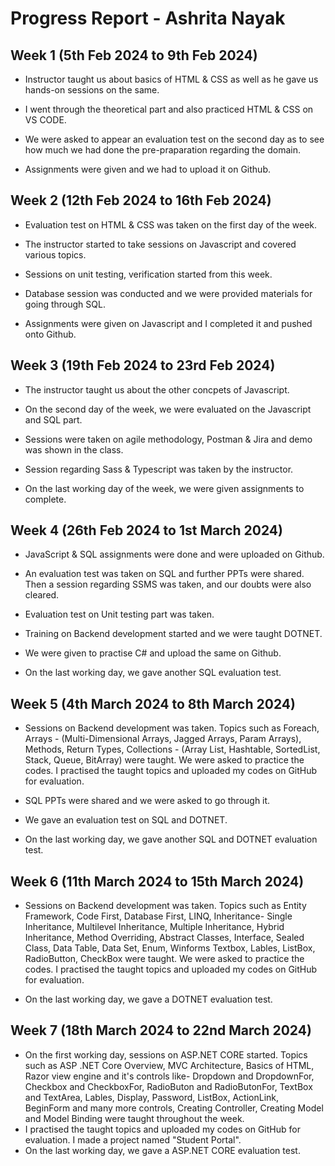 # Progress Report - Ashrita Nayak

## Week 1 (5th Feb 2024 to 9th  Feb 2024)
* Instructor taught us about basics of HTML & CSS as well as he gave us hands-on sessions on the same.

* I went through the theoretical part and also practiced HTML & CSS on VS CODE.

* We were asked to appear an evaluation test on the second day as to see how much we had done the pre-praparation regarding the domain.

* Assignments were given and we had to upload it on Github. 

## Week 2 (12th Feb 2024 to 16th Feb 2024)
* Evaluation test on HTML & CSS was taken on the first day of the week. 

* The instructor started to take sessions on Javascript and covered various topics.

* Sessions on unit testing, verification started from this week.

* Database session was conducted and we were provided materials for going through SQL.

* Assignments were given on Javascript and I completed it and pushed onto Github.

## Week 3 (19th Feb 2024 to 23rd Feb 2024)
* The instructor taught us about the other concpets of Javascript.

* On the second day of the week, we were evaluated on the Javascript and  SQL part.

* Sessions were taken on agile methodology, Postman &  Jira and demo was shown in the class.

* Session regarding Sass & Typescript was taken by the instructor.

* On the last working day of the week, we were given assignments to complete.

## Week 4 (26th Feb 2024 to 1st March 2024)
* JavaScript & SQL assignments were done and were uploaded on Github.

* An evaluation test was taken on SQL and further PPTs were shared. Then a session regarding SSMS was taken, and our doubts were also cleared.

* Evaluation test on Unit testing part was taken.

* Training on Backend development started and we were taught DOTNET.

* We were given to practise C# and upload the same on Github.

* On the last working day, we gave another SQL evaluation test.

## Week 5 (4th March 2024 to 8th March 2024)
* Sessions on Backend development was taken. Topics such as Foreach, Arrays - (Multi-Dimensional Arrays, Jagged Arrays, Param Arrays), Methods, Return Types, Collections - (Array List, Hashtable, SortedList, Stack, Queue, BitArray) were taught. We were asked to practice the codes. I practised the taught topics  and uploaded my codes on GitHub for evaluation.

* SQL PPTs were shared and we were asked to go through it.

* We gave an evaluation test on SQL and DOTNET.

* On the last working day, we gave another SQL and DOTNET evaluation test.

## Week 6 (11th March 2024 to 15th March 2024)
* Sessions on Backend development was taken. Topics such as Entity Framework, Code First, Database First, LINQ, Inheritance- Single Inheritance, Multilevel Inheritance, Multiple Inheritance, Hybrid Inheritance, Method Overriding, Abstract Classes, Interface, Sealed Class, Data Table, Data Set, Enum, Winforms	Textbox, Lables, ListBox, RadioButton, CheckBox were taught. We were asked to practice the codes. I practised the taught topics  and uploaded my codes on GitHub for evaluation.

* On the last working day, we gave a DOTNET evaluation test.

## Week 7 (18th March 2024 to 22nd March 2024)
* On the first working day, sessions on ASP.NET CORE started. Topics such as ASP .NET Core Overview,	MVC Architecture, Basics of HTML, Razor view engine and it's controls like-	Dropdown and DropdownFor, Checkbox and CheckboxFor, RadioButon and RadioButonFor, TextBox and TextArea,	Lables, Display, Password, ListBox, ActionLink, BeginForm and many more controls, Creating Controller, Creating Model	 and 	Model Binding were taught throughout the week.
* I practised the taught topics  and uploaded my codes on GitHub for evaluation. I made a project named "Student Portal".
* On the last working day, we gave a ASP.NET CORE evaluation test.
